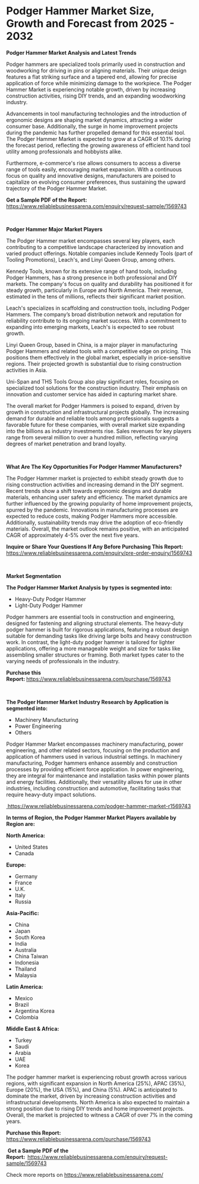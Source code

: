 <p><h1>Podger Hammer Market Size, Growth and Forecast from 2025 - 2032</h1></p><p><strong>Podger Hammer Market Analysis and Latest Trends</strong></p>
<p><p>Podger hammers are specialized tools primarily used in construction and woodworking for driving in pins or aligning materials. Their unique design features a flat striking surface and a tapered end, allowing for precise application of force while minimizing damage to the workpiece. The Podger Hammer Market is experiencing notable growth, driven by increasing construction activities, rising DIY trends, and an expanding woodworking industry. </p><p>Advancements in tool manufacturing technologies and the introduction of ergonomic designs are shaping market dynamics, attracting a wider consumer base. Additionally, the surge in home improvement projects during the pandemic has further propelled demand for this essential tool. The Podger Hammer Market is expected to grow at a CAGR of 10.1% during the forecast period, reflecting the growing awareness of efficient hand tool utility among professionals and hobbyists alike. </p><p>Furthermore, e-commerce's rise allows consumers to access a diverse range of tools easily, encouraging market expansion. With a continuous focus on quality and innovative designs, manufacturers are poised to capitalize on evolving consumer preferences, thus sustaining the upward trajectory of the Podger Hammer Market.</p></p>
<p><strong>Get a Sample PDF of the Report:&nbsp;</strong> <a href="https://www.reliablebusinessarena.com/enquiry/request-sample/1569743?utm_campaign=3173&utm_medium=2&utm_source=Github&utm_content=ia&utm_term=25032025&utm_id=podger-hammer">https://www.reliablebusinessarena.com/enquiry/request-sample/1569743</a></p>
<p>&nbsp;</p>
<p><strong>Podger Hammer Major Market Players</strong></p>
<p><p>The Podger Hammer market encompasses several key players, each contributing to a competitive landscape characterized by innovation and varied product offerings. Notable companies include Kennedy Tools (part of Tooling Promotions), Leach's, and Linyi Queen Group, among others.</p><p>Kennedy Tools, known for its extensive range of hand tools, including Podger Hammers, has a strong presence in both professional and DIY markets. The company's focus on quality and durability has positioned it for steady growth, particularly in Europe and North America. Their revenue, estimated in the tens of millions, reflects their significant market position.</p><p>Leach's specializes in scaffolding and construction tools, including Podger Hammers. The company’s broad distribution network and reputation for reliability contribute to its ongoing market success. With a commitment to expanding into emerging markets, Leach's is expected to see robust growth.</p><p>Linyi Queen Group, based in China, is a major player in manufacturing Podger Hammers and related tools with a competitive edge on pricing. This positions them effectively in the global market, especially in price-sensitive regions. Their projected growth is substantial due to rising construction activities in Asia.</p><p>Uni-Span and THS Tools Group also play significant roles, focusing on specialized tool solutions for the construction industry. Their emphasis on innovation and customer service has aided in capturing market share. </p><p>The overall market for Podger Hammers is poised to expand, driven by growth in construction and infrastructural projects globally. The increasing demand for durable and reliable tools among professionals suggests a favorable future for these companies, with overall market size expanding into the billions as industry investments rise. Sales revenues for key players range from several million to over a hundred million, reflecting varying degrees of market penetration and brand loyalty.</p></p>
<p>&nbsp;</p>
<p><strong>What Are The Key Opportunities For Podger Hammer Manufacturers?</strong></p>
<p><p>The Podger Hammer market is projected to exhibit steady growth due to rising construction activities and increasing demand in the DIY segment. Recent trends show a shift towards ergonomic designs and durable materials, enhancing user safety and efficiency. The market dynamics are further influenced by the growing popularity of home improvement projects, spurred by the pandemic. Innovations in manufacturing processes are expected to reduce costs, making Podger Hammers more accessible. Additionally, sustainability trends may drive the adoption of eco-friendly materials. Overall, the market outlook remains positive, with an anticipated CAGR of approximately 4-5% over the next five years.</p></p>
<p><strong>Inquire or Share Your Questions If Any Before Purchasing This Report:</strong> <a href="https://www.reliablebusinessarena.com/enquiry/pre-order-enquiry/1569743?utm_campaign=3173&utm_medium=2&utm_source=Github&utm_content=ia&utm_term=25032025&utm_id=podger-hammer">https://www.reliablebusinessarena.com/enquiry/pre-order-enquiry/1569743</a></p>
<p>&nbsp;</p>
<p><strong>Market Segmentation</strong></p>
<p><strong>The Podger Hammer Market Analysis by types is segmented into:</strong></p>
<p><ul><li>Heavy-Duty Podger Hammer</li><li>Light-Duty Podger Hammer</li></ul></p>
<p><p>Podger hammers are essential tools in construction and engineering, designed for fastening and aligning structural elements. The heavy-duty podger hammer is built for rigorous applications, featuring a robust design suitable for demanding tasks like driving large bolts and heavy construction work. In contrast, the light-duty podger hammer is tailored for lighter applications, offering a more manageable weight and size for tasks like assembling smaller structures or framing. Both market types cater to the varying needs of professionals in the industry.</p></p>
<p><strong>Purchase this Report:&nbsp;</strong><a href="https://www.reliablebusinessarena.com/purchase/1569743?utm_campaign=3173&utm_medium=2&utm_source=Github&utm_content=ia&utm_term=25032025&utm_id=podger-hammer">https://www.reliablebusinessarena.com/purchase/1569743</a></p>
<p>&nbsp;</p>
<p><strong>The Podger Hammer Market Industry Research by Application is segmented into:</strong></p>
<p><ul><li>Machinery Manufacturing</li><li>Power Engineering</li><li>Others</li></ul></p>
<p><p>Podger Hammer Market encompasses machinery manufacturing, power engineering, and other related sectors, focusing on the production and application of hammers used in various industrial settings. In machinery manufacturing, Podger hammers enhance assembly and construction processes by providing efficient force application. In power engineering, they are integral for maintenance and installation tasks within power plants and energy facilities. Additionally, their versatility allows for use in other industries, including construction and automotive, facilitating tasks that require heavy-duty impact solutions.</p></p>
<p><a href="https://www.reliablebusinessarena.com/podger-hammer-market-r1569743?utm_campaign=3173&utm_medium=2&utm_source=Github&utm_content=ia&utm_term=25032025&utm_id=podger-hammer">&nbsp;https://www.reliablebusinessarena.com/podger-hammer-market-r1569743</a></p>
<p><strong>In terms of Region, the Podger Hammer Market Players available by Region are:</strong></p>
<p>
    <p> <strong> North America: </strong>
        <ul>
            <li>United States</li>
            <li>Canada</li>
        </ul>
        </p> 
    <p> <strong> Europe: </strong>
        <ul>
            <li>Germany</li>
            <li>France</li>
            <li>U.K.</li>
            <li>Italy</li>
            <li>Russia</li>
        </ul>
        </p> 
    <p> <strong> Asia-Pacific: </strong>
        <ul>
            <li>China</li>
            <li>Japan</li>
            <li>South Korea</li>
            <li>India</li>
            <li>Australia</li>
            <li>China Taiwan</li>
            <li>Indonesia</li>
            <li>Thailand</li>
            <li>Malaysia</li>
        </ul>
        </p> 
    <p> <strong> Latin America: </strong>
        <ul>
            <li>Mexico</li>
            <li>Brazil</li>
            <li>Argentina Korea</li>
            <li>Colombia</li>
        </ul>
        </p> 
    <p> <strong> Middle East & Africa: </strong>
        <ul>
            <li>Turkey</li>
            <li>Saudi</li>
            <li>Arabia</li>
            <li>UAE</li>
            <li>Korea</li>
        </ul>
    </p>
    </p>
<p><p>The podger hammer market is experiencing robust growth across various regions, with significant expansion in North America (25%), APAC (35%), Europe (20%), the USA (15%), and China (5%). APAC is anticipated to dominate the market, driven by increasing construction activities and infrastructural developments. North America is also expected to maintain a strong position due to rising DIY trends and home improvement projects. Overall, the market is projected to witness a CAGR of over 7% in the coming years.</p></p>
<p><strong>Purchase this Report: </strong><a href="https://www.reliablebusinessarena.com/purchase/1569743?utm_campaign=3173&utm_medium=2&utm_source=Github&utm_content=ia&utm_term=25032025&utm_id=podger-hammer">https://www.reliablebusinessarena.com/purchase/1569743</a></p>
<p>&nbsp;<strong>Get a Sample PDF of the Report:&nbsp;&nbsp;</strong><a href="https://www.reliablebusinessarena.com/enquiry/request-sample/1569743?utm_campaign=3173&utm_medium=2&utm_source=Github&utm_content=ia&utm_term=25032025&utm_id=podger-hammer">https://www.reliablebusinessarena.com/enquiry/request-sample/1569743</a></p>
<p><strong></strong></p>
<p>Check more reports on <a href="https://www.reliablebusinessarena.com/?utm_campaign=3173&utm_medium=2&utm_source=Github&utm_content=ia&utm_term=25032025&utm_id=podger-hammer">https://www.reliablebusinessarena.com/</a></p>